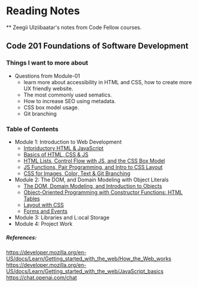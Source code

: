 # Reading Notes

** Zeegii Ulziibaatar's notes from Code Fellow courses. 

## Code 201 Foundations of Software Development

### Things I want to more about
  
  - Questions from Module-01
    - learn more about accessibility in HTML and CSS, how to create more UX friendly website. 
    - The most commonly used sematics. 
    - How to increase SEO using metadata. 
    - CSS box model usage. 
    - Git branching

### Table of Contents 

- Module 1: Introduction to Web Development 
  - [Intoriductory HTML & JavaScript](class-01.md)    
  - [Basics of HTML, CSS & JS](class-02.md) 
  - [HTML Lists, Control Flow with JS, and the CSS Box Model](class-03.md) 
  - [JS Functions, Pair Programming, and Intro to CSS Layout](class-04.md) 
  - [CSS for Images, Color, Text & Git Branching](class-05.md) 
- Module 2: The DOM, and Domain Modeling with Object Literals
  - [The DOM, Domain Modeling, and Introduction to Objects](class-06.md) 
  - [Object-Oriented Programming with Constructor Functions: HTML Tables](class-07.md) 
  - [Layout with CSS](class-08.md)
  - [Forms and Events](class-09.md)
- Module 3: Libraries and L:ocal Storage
- Module 4: Project Work 



 ##### References: 
  
  https://developer.mozilla.org/en-US/docs/Learn/Getting_started_with_the_web/How_the_Web_works
  https://developer.mozilla.org/en-US/docs/Learn/Getting_started_with_the_web/JavaScript_basics
  https://chat.openai.com/chat
